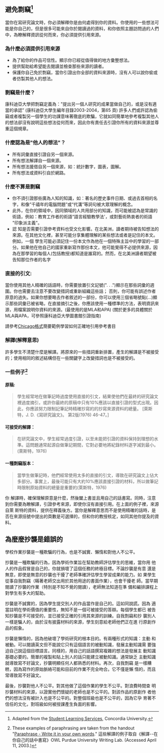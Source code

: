 ## 避免剽竊[^1]

當你在寫研究論文時，你必須解釋你是由何處得到你的資料。你使用的一些想法可能是你自己的，但是很多可能來自你於閱讀過的資料，和你依照主題訪問過的人們中，為瞭解釋資訊從何而來，你必須提供引用來源。

### 為什麼必須提供引用來源

- 為了給你的作品可信性。顯示你已經從值得做的地方彙整想法。
- 提供幫助給希望能去閱讀並檢查那些來源的讀者。
- 保護你自己免於剽竊，當你引證出你全部的資料來源時，沒有人可以說你偷或者仿製其他人的想法。

### 剽竊是什麼？
康科迪亞大學把剽竊定義為："提出另一個人研究的成果當做自己的，或是沒有適當的承認” (康科迪亞大學生編年目錄2003-2004，第65 頁)
許多人們或許認為偷竊或者複製另一個學生的功課意味著徹底的欺騙，它就如同簡單地參考複製其他人的想法卻沒有說明這些想法從何而來，因此你有責任去引證你所有的資料來源並尊重這個規章。

### 什麼認為是"他人的想法"？

- 所有詞彙直接引證自另一個來源。
- 所有想法解譯自一個來源。
- 所有想法援借自另一個來源，如：統計數字，圖表，圖解。
- 所有想法或資料引自於網路。

### 什麼不算是剽竊

- 你不須引證那些廣為人知的知識，如：著名的歷史事件日期、或過去首相的名字，和像”千禧年的電腦問題”或“代溝”等詞句被大眾理解的概念。
- 此外，在你的領域中，因同領域的人共用部分的知識，而可能被認為是常識的術語，例如：教育工作者的術語“語言經驗教學法'，或對藝術熱衷者的術語 "印象派主義"。
- 認 知是否需要引證參考資料也受文化影響。在北美洲，讀者期待被告知想法的來源。在其他文化裡，甚至可能分享集體理解的某些想法或者是記住的本文。例如，一個 學生可能必須記住一份本文作為他在一個特殊主旨中的學習的一部分。如果他在他自己的國家重新寫作那份本文，他可能覺得不必提供來源，因為在那學習的每個人(包括教授)都知道是誰寫的。然而，在北美洲讀者期望被告知那位作者的名字

### 直接的引文:

當你使用其他人精確的話語時，你需要放置引文記號(". . .")顯示在那些詞彙的週圍。你也需要去注意不要改變措詞或重新組織這些話； 否則，你可能有誤述作者原意的過失。如果你想要略去作者敘述的一部份，你可以使用三個省略號點(...)顯示那些詞彙已被省略，在直接摘引之後，你應該使用一種標準的方法，表明資訊來源，用檔案說明你資料的來源。(最使用的是MLA和APA) (關於更多的具體關於MLA與APA，可參照康科迪亞大學圖書館引證指南)

請參考[Chicago格式](https://drive.google.com/file/d/0B1IzY9pLiJVZWmVQTzlmbERXdXM/edit?usp=sharing)簡要範例學習如何正確地引用參考書目

### 解譯(解釋意思)
許多學生不清楚什麼是解譯。將原來的一些措詞重新排置，產生的解譯是不被接受的；使用相同的敘述結構但在一些關鍵字上改變措詞也是不被接受的。

### 一些例子[^2]

#### 原稿:

> 學生經常地在做筆記時過度使用直接的引文，結果使他們在最終的研究論文裡過度摘引，或許你最終的原稿中只有10%應該以直接引證的型式出現。因此，你應該努力限制記筆記時精確抄寫的的抄寫來源資料的總量。 [萊斯特，J. D.《寫研究論文》。 第2版(1976) 46-47。]

#### 可接受的解譯：

> 在研究論文中，學生經常過度引證，以至未能把引證的資料保持到理想的水準。這問題通常起源自做筆記期間，它對必要地將紀錄材料逐字減到最小。 (萊斯特，1976)

#### 一種剽竊版本：

> 當學生做筆記時，他們經常使用太多的直接的引文，導致在研究論文上佔大多部分。事實上，最後可能只有大約10%應該直接引證的材料，所以做筆記時限制原始資料的總量是重要的(萊斯特，1976)


你 解譯時，確保理解原意是什麼，然後闔上書並且用自己的話書寫。同時，注意到你需要為瞭解譯，引證參考來源，即使你沒有直接引用。在上面的例子裡，來源自萊 斯特的資料，提供在釋義後方。當你是解釋意思而不是使用精確的話時，是否在來源括號中提出的頁數是可選擇的，但和你的教授核定，如同其他你提及的資料。


## 為麼麼抄襲是錯誤的

學校作業抄襲是一種欺騙的行為，也是不誠實、懶惰和對他人不公平。

抄襲是一種欺騙的行為，因為學術作業旨在幫助教師評估學生的思維，當你用  他人的作品假冒是自己的，你就損壞了這個任務的終極目標。不論抄襲是有意  還是無意，即使是無意的抄襲也干擾了老師準確評估學生學習成果的能力。如  果學生從事自我剽竊（瞞著老師交出用於其他用途的書面作業），也會干擾老  師。當早期閱讀了抄襲的作業（特別是不知不覺的閱讀），老師無法知道在準  備和編排課程上對學生有多大的幫助。

抄襲是不誠實的，因為學生提交別人的作品當作是自己的。這如同說謊。因為  適當註明在學術價值的重要性，無知不是一個可被接受的答辯。每個學生都已  被告知抄襲是不可接受的，並已接受正確的引用其來源的訓練。自我剽竊和抄  襲別人一樣是騙人的，由於沒有披露材料的來源，學生刻意給老師他們正在進  行原創作品的假象。

抄襲是懶惰的，因為他破壞了學術研究的根本目的。有兩種形式的知識：主動  和被動。可以閱讀英文但不能說它只有這個語言的被動知識，發展主動知識需  要強迫自己說這個目標語言。同樣的，用自己的話語撰寫複雜的想法是發展主  動知識基礎必要的。簡單的複製和貼上別人的話只能建立被動知識。通常缺乏  主動知識就導致寫不好論文，抄襲明顯任何人都熟悉的材料。再次，自我剽竊  是一樣糟糕，因為寫作的原始脈絡可能和目前的作業不完全吻合。它不僅是懶  惰的，而且常導致寫不好論文。

最後，抄襲對他人不公平。對其他做了這個作業的學生不公平。對浪費時間查  明抄襲材料的來源，以證實他們懷疑的老師也是不公平的。對該作品的原創作  者他們的想法沒有被計入也是不公平的。對整個班級也是不公平的，因為它孕  育著不信任的文化，對班級如何被授課產生負面的影響。

[^1]: Adapted from the [Student Learning Services](http://cdev.concordia.ca/CnD/studentlearn/Help/handouts/WritingHO/AvoidingPlagiarism.html), Concordia University. 

[^2]: These examples of paraphrasing are taken from the handout "[Paraphrase - Write it in your own words](http://owl.english/purdue.edu/handouts/research/r_paraphr.html)." 這些解譯的例子取自《解譯--在你自己的話中書寫》OWL Purdue University Writing Lab. (Accessed April 11, 2003.)
